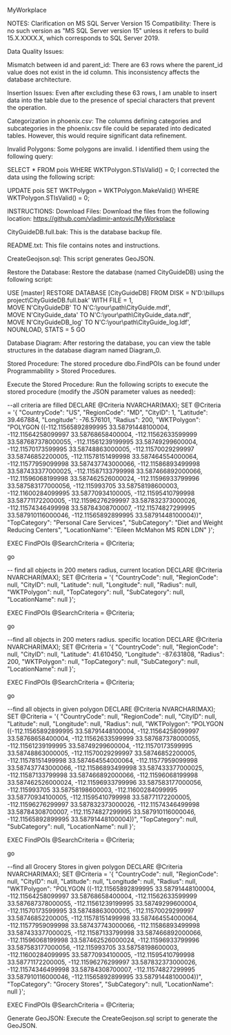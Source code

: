 MyWorkplace

NOTES:
Clarification on MS SQL Server Version 15 Compatibility:
There is no such version as "MS SQL Server version 15" unless it refers to build 15.X.XXXX.X, which corresponds to SQL Server 2019.

Data Quality Issues:

Mismatch between id and parent_id:
There are 63 rows where the parent_id value does not exist in the id column. This inconsistency affects the database architecture.

Insertion Issues:
Even after excluding these 63 rows, I am unable to insert data into the table due to the presence of special characters that prevent the operation.

Categorization in phoenix.csv:
The columns defining categories and subcategories in the phoenix.csv file could be separated into dedicated tables. However, this would require significant data refinement.

Invalid Polygons:
Some polygons are invalid. I identified them using the following query:


SELECT * FROM pois
WHERE WKTPolygon.STIsValid() = 0;
I corrected the data using the following script:


UPDATE pois
SET WKTPolygon = WKTPolygon.MakeValid()
WHERE WKTPolygon.STIsValid() = 0;


INSTRUCTIONS:
Download Files:
Download the files from the following location:
https://github.com/vladimir-antovic/MyWorkplace

CityGuideDB.full.bak: This is the database backup file.

README.txt: This file contains notes and instructions.

CreateGeojson.sql: This script generates GeoJSON.

Restore the Database:
Restore the database (named CityGuideDB) using the following script:

USE [master]
RESTORE DATABASE [CityGuideDB] FROM  DISK = N'D:\billups project\CityGuideDB.full.bak' WITH  FILE = 1,  
MOVE N'CityGuideDB' TO N'C:\your\path\CityGuide.mdf',  
MOVE N'CityGuide_data' TO N'C:\your\path\CityGuide_data.ndf',  
MOVE N'CityGuideDB_log' TO N'C:\your\path\CityGuide_log.ldf',  
NOUNLOAD,  STATS = 5
GO

Database Diagram:
After restoring the database, you can view the table structures in the database diagram named Diagram_0.

Stored Procedure:
The stored procedure dbo.FindPOIs can be found under Programmability > Stored Procedures.

Execute the Stored Procedure:
Run the following scripts to execute the stored procedure (modify the JSON parameter values as needed):

--all criteria are filled
DECLARE @Criteria NVARCHAR(MAX);
SET @Criteria = '{
    "CountryCode": "US",
    "RegionCode": "MD",
    "CityID": 1,
    "Latitude": 39.467884,
    "Longitude": -76.576101,
    "Radius": 200,
	"WKTPolygon": "POLYGON ((-112.11565892899995 33.58791448100004, -112.11564258099997 33.58768658400004, -112.11562633599999 33.587687378000055, -112.11561239199995 33.58749299600004, -112.11570173599995 33.58748863000005, -112.11570029299997 33.58746852200005, -112.11578151499998 33.587464554000064, -112.11577959099998 33.587437743000066, -112.11586893499998 33.587433377000025, -112.11587133799998 33.587466892000066, -112.11596068199998 33.587462526000024, -112.11596933799996 33.587583177000056, -112.115993705 33.58758198600003, -112.11600284099995 33.58770934100005, -112.11595410799998 33.58771172200005, -112.11596276299997 33.587832373000026, -112.11574346499998 33.58784308700007, -112.11574827299995 33.587910116000046, -112.11565892899995 33.58791448100004))",
    "TopCategory": "Personal Care Services",
    "SubCategory": "Diet and Weight Reducing Centers",
    "LocationName": "Eileen McMahon MS RDN LDN"
}';

EXEC FindPOIs @SearchCriteria = @Criteria;

go

-- find all objects in 200 meters radius, current location
DECLARE @Criteria NVARCHAR(MAX);
SET @Criteria = '{
    "CountryCode": null,
    "RegionCode": null,
    "CityID": null,
    "Latitude": null,
    "Longitude": null,
    "Radius": null,
    "WKTPolygon": null,
    "TopCategory": null,
    "SubCategory": null,
    "LocationName": null
}';

EXEC FindPOIs @SearchCriteria = @Criteria;

go

--find all objects in 200 meters radius. specific location
DECLARE @Criteria NVARCHAR(MAX);
SET @Criteria = '{
    "CountryCode": null,
    "RegionCode": null,
    "CityID": null,
    "Latitude": 41.610450,
    "Longitude": -87.631808,
    "Radius": 200,
	"WKTPolygon": null,
    "TopCategory": null,
    "SubCategory": null,
    "LocationName": null
}';

EXEC FindPOIs @SearchCriteria = @Criteria;

go

--find all objects in given polygon
DECLARE @Criteria NVARCHAR(MAX);
SET @Criteria = '{
    "CountryCode": null,
    "RegionCode": null,
    "CityID": null,
    "Latitude": null,
    "Longitude": null,
    "Radius": null,
	"WKTPolygon": "POLYGON ((-112.11565892899995 33.58791448100004, -112.11564258099997 33.58768658400004, -112.11562633599999 33.587687378000055, -112.11561239199995 33.58749299600004, -112.11570173599995 33.58748863000005, -112.11570029299997 33.58746852200005, -112.11578151499998 33.587464554000064, -112.11577959099998 33.587437743000066, -112.11586893499998 33.587433377000025, -112.11587133799998 33.587466892000066, -112.11596068199998 33.587462526000024, -112.11596933799996 33.587583177000056, -112.115993705 33.58758198600003, -112.11600284099995 33.58770934100005, -112.11595410799998 33.58771172200005, -112.11596276299997 33.587832373000026, -112.11574346499998 33.58784308700007, -112.11574827299995 33.587910116000046, -112.11565892899995 33.58791448100004))",
    "TopCategory": null,
    "SubCategory": null,
    "LocationName": null
}';

EXEC FindPOIs @SearchCriteria = @Criteria;

go

--find all Grocery Stores in given polygon
DECLARE @Criteria NVARCHAR(MAX);
SET @Criteria = '{
    "CountryCode": null,
    "RegionCode": null,
    "CityID": null,
    "Latitude": null,
    "Longitude": null,
    "Radius": null,
	"WKTPolygon": "POLYGON ((-112.11565892899995 33.58791448100004, -112.11564258099997 33.58768658400004, -112.11562633599999 33.587687378000055, -112.11561239199995 33.58749299600004, -112.11570173599995 33.58748863000005, -112.11570029299997 33.58746852200005, -112.11578151499998 33.587464554000064, -112.11577959099998 33.587437743000066, -112.11586893499998 33.587433377000025, -112.11587133799998 33.587466892000066, -112.11596068199998 33.587462526000024, -112.11596933799996 33.587583177000056, -112.115993705 33.58758198600003, -112.11600284099995 33.58770934100005, -112.11595410799998 33.58771172200005, -112.11596276299997 33.587832373000026, -112.11574346499998 33.58784308700007, -112.11574827299995 33.587910116000046, -112.11565892899995 33.58791448100004))",
    "TopCategory": "Grocery Stores",
    "SubCategory": null,
    "LocationName": null
}';

EXEC FindPOIs @SearchCriteria = @Criteria;



Generate GeoJSON:
Execute the CreateGeojson.sql script to generate the GeoJSON.